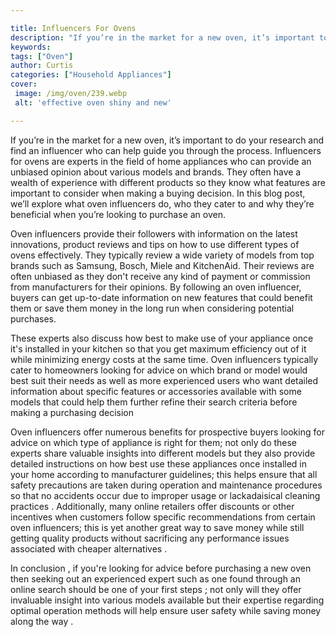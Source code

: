 ```yaml
---

title: Influencers For Ovens
description: "If you’re in the market for a new oven, it’s important to do your research and find an influencer who can help guide you through t...learn more"
keywords: 
tags: ["Oven"]
author: Curtis
categories: ["Household Appliances"]
cover: 
 image: /img/oven/239.webp
 alt: 'effective oven shiny and new'

---
```


If you’re in the market for a new oven, it’s important to do your research and find an influencer who can help guide you through the process. Influencers for ovens are experts in the field of home appliances who can provide an unbiased opinion about various models and brands. They often have a wealth of experience with different products so they know what features are important to consider when making a buying decision. In this blog post, we’ll explore what oven influencers do, who they cater to and why they’re beneficial when you’re looking to purchase an oven. 

Oven influencers provide their followers with information on the latest innovations, product reviews and tips on how to use different types of ovens effectively. They typically review a wide variety of models from top brands such as Samsung, Bosch, Miele and KitchenAid. Their reviews are often unbiased as they don't receive any kind of payment or commission from manufacturers for their opinions. By following an oven influencer, buyers can get up-to-date information on new features that could benefit them or save them money in the long run when considering potential purchases. 

These experts also discuss how best to make use of your appliance once it's installed in your kitchen so that you get maximum efficiency out of it while minimizing energy costs at the same time. Oven influencers typically cater to homeowners looking for advice on which brand or model would best suit their needs as well as more experienced users who want detailed information about specific features or accessories available with some models that could help them further refine their search criteria before making a purchasing decision 

Oven influencers offer numerous benefits for prospective buyers looking for advice on which type of appliance is right for them; not only do these experts share valuable insights into different models but they also provide detailed instructions on how best use these appliances once installed in your home according to manufacturer guidelines; this helps ensure that all safety precautions are taken during operation and maintenance procedures so that no accidents occur due to improper usage or lackadaisical cleaning practices . Additionally, many online retailers offer discounts or other incentives when customers follow specific recommendations from certain oven influencers; this is yet another great way to save money while still getting quality products without sacrificing any performance issues associated with cheaper alternatives . 

In conclusion , if you're looking for advice before purchasing a new oven then seeking out an experienced expert such as one found through an online search should be one of your first steps ; not only will they offer invaluable insight into various models available but their expertise regarding optimal operation methods will help ensure user safety while saving money along the way .
